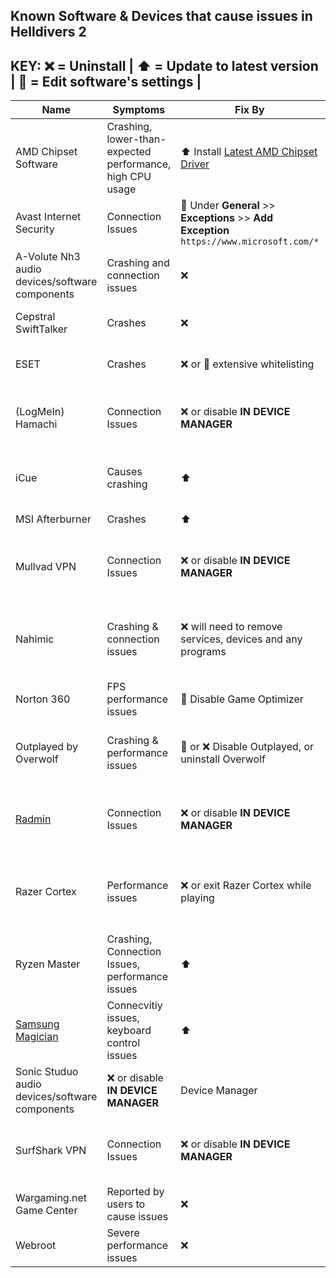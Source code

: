 ## Known Software & Devices that cause issues in Helldivers 2
## KEY:  ❌  =  Uninstall  |  ⬆️ = Update to latest version  | 📝 = Edit software's settings  |
| Name  |  Symptoms  |  Fix By  |  Access Via |
| ------------- | ------------- | ------------- | ------------- |
| AMD Chipset Software  | Crashing, lower-than-expected performance, high CPU usage   |  ⬆️ Install [Latest AMD Chipset Driver]([url](https://www.amd.com/en/support/download/drivers.html))  |  The Internets  |
|  Avast Internet Security  | Connection Issues  |  📝 Under **General** >> **Exceptions** >> **Add Exception** ``https://www.microsoft.com/*``  |  Avast User Interface  |
|  A-Volute Nh3 audio devices/software components  |  Crashing and connection issues |  ❌  |  Device Manager  |
|  Cepstral SwiftTalker  |  Crashes  |  ❌  |  Add or remove Programs  |
|  ESET  |  Crashes  |  ❌ or 📝 extensive whitelisting  |  Add or remove Programs  |
|  (LogMeIn) Hamachi  |  Connection Issues  |❌ or disable **IN DEVICE MANAGER**  |  Add or remove Programs or Device Manager  |
|  iCue  |  Causes crashing  |  ⬆️  |  Corsair's website // [iCue Removal Tool]([url](https://help.corsair.com/hc/en-us/articles/6771456768013-iCUE-How-to-fix-issues-with-installing-or-uninstalling-iCUE))  |
|  MSI Afterburner  |  Crashes  |  ⬆️  |  [MSI's Website]([url](https://www.msi.com/Landing/afterburner/graphics-cards))  |
|  Mullvad VPN  |  Connection Issues  |  ❌ or disable **IN DEVICE MANAGER**  |  Add or remove Programs or Device Manager
|  Nahimic  |  Crashing & connection issues  |  ❌ will need to remove services, devices and any programs  |  Add or remove Programs, Device Manager, Services.msc  |
|  Norton 360  |  FPS performance issues  |  📝 Disable Game Optimizer  |  Norton 360 User Interface  |
|  Outplayed by Overwolf  |  Crashing & performance issues  |  📝 or ❌ Disable Outplayed, or uninstall Overwolf  |  Overwolf Interface or Add or remove Programs  |
|  [Radmin]([url](https://www.radmin-vpn.com/))  |  Connection Issues  |  ❌ or disable **IN DEVICE MANAGER**  |  Add or remove Programs or Device Manager  |
|  Razer Cortex  |  Performance issues  |  ❌ or exit Razer Cortex while playing  |  Add or remove Programs or Razer Cortex User Interface  |
|  Ryzen Master  |  Crashing, Connection Issues, performance issues  |  ⬆️  |  [AMD Ryzen Master Website]([url](https://www.amd.com/en/products/software/ryzen-master.html))  |
|  [Samsung Magician]([url](https://semiconductor.samsung.com/consumer-storage/magician/?CID=afl-ecomm-rkt-cha-040122-url_Cashback+on+Bing+for+Edge+browser&utm_source=url_Cashback+on+Bing+for+Edge+browser&utm_medium=affiliate&utm_campaign=1&utm_content=3829940&rktevent=Cashback+on+Bing+for+Edge+browser__jZHTpnCvx8-Avdhk5pVhxcJGM8SrvnOFg&ranMID=47773&ranEAID=%2FjZHTpnCvx8&ranSiteID=_jZHTpnCvx8-Avdhk5pVhxcJGM8SrvnOFg))  |  Connecvitiy issues, keyboard control issues  |  ⬆️  |  [Samsung Tools & Software]([url](https://semiconductor.samsung.com/consumer-storage/support/tools/))  |
|  Sonic Studuo audio devices/software components  |  ❌ or disable **IN DEVICE MANAGER**  |  Device Manager  |
|  SurfShark VPN  |  Connection Issues  |  ❌ or disable **IN DEVICE MANAGER**  |  Add or remove Programs or Device Manager  |
|  Wargaming.net Game Center  |  Reported by users to cause issues  |  ❌  |  Add or remove Programs  |
|  Webroot  |  Severe performance issues  |  ❌  |  Add or remove Programs  |
